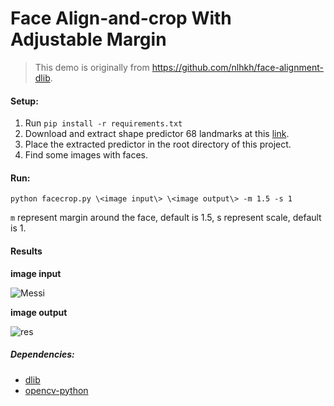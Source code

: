 # Face Align-and-crop With Adjustable Margin

> This demo is originally from https://github.com/nlhkh/face-alignment-dlib.

#### Setup:

1. Run `pip install -r requirements.txt`
2. Download and extract shape predictor 68 landmarks at this [link](http://dlib.net/files/shape_predictor_68_face_landmarks.dat.bz2).
3. Place the extracted predictor in the root directory of this project.
4. Find some images with faces.

#### Run:

```
python facecrop.py \<image input\> \<image output\> -m 1.5 -s 1
```

`m` represent margin around the face, default is 1.5, s represent scale, default is 1.

#### Results

**image input**

![Messi](D:\Algorithms\face-align-and-crop-with-adjustable-margin\Messi.jpg)

**image output**

![res](D:\Algorithms\face-align-and-crop-with-adjustable-margin\res.jpg)


##### Dependencies:

- [dlib](http://dlib.net/)
- [opencv-python](http://docs.opencv.org/3.0-beta/doc/py_tutorials/py_tutorials.html)